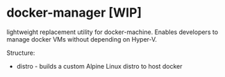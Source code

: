 # docker-manager [WIP]

lightweight replacement utility for docker-machine.
Enables developers to manage docker VMs without depending on Hyper-V.

Structure:
- distro - builds a custom Alpine Linux distro to host docker
